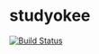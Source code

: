 studyokee
=============

[![Build Status](https://travis-ci.org/Studyokee/studyokee.png?branch=master)](https://travis-ci.org/Studyokee/studyokee)
